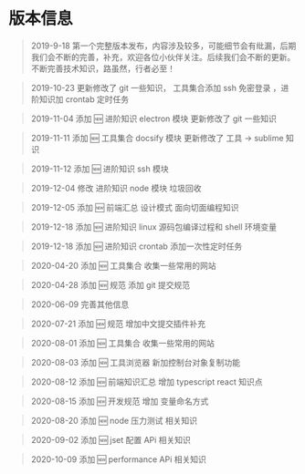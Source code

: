 # 版本信息

> 2019-9-18 第一个完整版本发布，内容涉及较多，可能细节会有纰漏，后期我们会不断的完善，补充，欢迎各位小伙伴关注。后续我们会不断的更新。不断完善技术知识，路虽然，行者必至！

> 2019-10-23 更新修改了 git 一些知识， 工具集合添加 ssh 免密登录 ，进阶知识加 crontab 定时任务

> 2019-11-04 添加 🆕 进阶知识 electron 模块 更新修改了 git 一些知识

> 2019-11-11 添加 🆕 工具集合 docsify 模块 更新修改了 工具 -> sublime 知识

> 2019-11-12 添加 🆕 进阶知识 ssh 模块

> 2019-12-04 修改 进阶知识 node 模块 垃圾回收

> 2019-12-05 添加 🆕 前端汇总 设计模式 面向切面编程知识

> 2019-12-18 添加 🆕 进阶知识 linux 源码包编译过程和 shell 环境变量

> 2019-12-18 添加 🆕 进阶知识 crontab 添加一次性定时任务

> 2020-04-20 添加 🆕 工具集合 收集一些常用的网站

> 2020-04-28 添加 🆕 规范 添加 git 提交规范

> 2020-06-09 完善其他信息

> 2020-07-21 添加 🆕 规范 增加中文提交插件补充

> 2020-08-01 添加 🆕 工具集合 收集一些常用的网站

> 2020-08-03 添加 🆕 工具浏览器 新加控制台对象复制功能

> 2020-08-12 添加 🆕 前端知识汇总 增加 typescript react 知识点

> 2020-08-15 添加 🆕 开发规范 增加 变量命名方式

> 2020-08-20 添加 🆕 node 压力测试 相关知识

> 2020-09-02 添加 🆕 jset 配置 APi 相关知识

> 2020-10-09 添加 🆕 performance APi 相关知识
